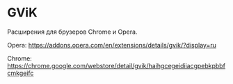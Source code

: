 # GViK


Расширения для брузеров Chrome и Opera.


Opera:
  https://addons.opera.com/en/extensions/details/gvik/?display=ru
  
Chrome:
  https://chrome.google.com/webstore/detail/gvik/haihgcegeidiiacgpebkpbbfcmkgeifc
